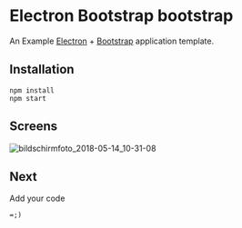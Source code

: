 # Electron Bootstrap bootstrap

An Example [Electron](https://electronjs.org/) + [Bootstrap](https://getbootstrap.com/) application template.

## Installation

    npm install
    npm start
    
## Screens

![bildschirmfoto_2018-05-14_10-31-08](https://user-images.githubusercontent.com/33978/40007348-220ad352-5762-11e8-89b2-5e8c56c06df8.png)

## Next

Add your code 

    =;)
